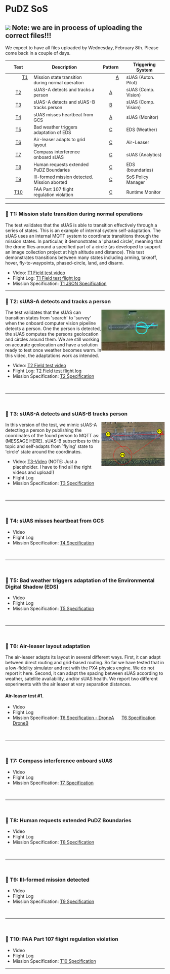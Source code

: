 # PuDZ SoS  
## ![](https://placehold.co/15x15/f03c15/f03c15.png) Note: we are in process of uploading the correct files!!! 
We expect to have all files uploaded by Wednesday, February 8th. Please come back in a couple of days. 


| Test         | Description     | Pattern | Triggering System | 
|:--------------:|-----------|:------------:|------------|
| &nbsp;&nbsp;&nbsp;&nbsp;&nbsp;&nbsp;&nbsp;&nbsp;&nbsp;&nbsp; [T1](README.md#t1) &nbsp;&nbsp;&nbsp;&nbsp;&nbsp;&nbsp;&nbsp;&nbsp;&nbsp;&nbsp; | Mission state transition during normal operation   |&nbsp;&nbsp;&nbsp;&nbsp;&nbsp;&nbsp;&nbsp;&nbsp;&nbsp;&nbsp; [A](pattern.md#pa)      &nbsp;&nbsp;&nbsp;&nbsp;&nbsp;&nbsp;&nbsp;&nbsp;&nbsp;&nbsp;  |sUAS (Auton. Pilot) &nbsp;&nbsp;&nbsp;&nbsp; |
| [T2](README.md#t2) |sUAS-A detects and tracks a person | [A](pattern.md#pa)        |sUAS (Comp. Vision) |
| [T3](README.md#t3) | sUAS-A detects and sUAS-B tracks person  | [B](pattern.md#pb)         |sUAS (Comp. Vision)|
| [T4](README.md#t4) |sUAS misses heartbeat from GCS  | [A](pattern.md#pa)         |sUAS (Monitor) |
| [T5](README.md#t5) | Bad weather triggers adaptation of EDS  | [C](pattern.md#pc)         |EDS (Weather) |
| [T6](README.md#t6) | Air-leaser adapts to grid layout   | [C](pattern.md#pc)        |Air-Leaser |
| [T7](README.md#t7) |Compass interference onboard sUAS   | [C](pattern.md#pc)       |sUAS (Analytics) |
| [T8](README.md#t8) |Human requests extended PuDZ Boundaries | [C](pattern.md#pc)       |EDS (boundaries)|
| [T9](README.md#t9) | Ill-formed mission detected. Mission aborted   | [C](pattern.md#pc)        |SoS Policy Manager  |
| [T10](README.md#t10) | FAA Part 107 flight regulation violation  |[C](pattern.md#pc)       |Runtime Monitor |

---

### :mag_right: T1: Mission state transition during normal operations
<a name="t1"></a>
The test validates that the sUAS is able to transition effectively through a series of states. This is an example of internal system self-adaptation. The sUAS uses an internal MQTT system to coordinate transitions through the mission states. In particular, it demonstrates a 'phased circle', meaning that the drone flies around a specified part of a circle (as developed to support an image collection project at high altitude and distance). This test demonstrates transitions between many states including arming, takeoff, hover, fly-to-waypoints, phased-circle, land, and disarm. 
- Video: [T1 Field test video](https://youtu.be/MmwdYf4_4zw)
- Flight Log: [T1 Field test flight log](https://logs.px4.io/plot_app?log=d5b39fa5-38e2-402b-87c5-f30f98087f2c)
- Mission Specification: [T1 JSON Specification](mission-specs/mission_spec_t1.json)

--- 

### :mag_right: T2: sUAS-A detects and tracks a person
<img align="right" width="200" src="https://github.com/SAREC-Lab/PuDZ/blob/main/images/T2-Picture.PNG">
The test validates that the sUAS can transition states from 'search' to 'survey' when the onboard computer vision pipeline detects a person. One the person is detected, the sUAS computes the persons geolocation and circles around them. We are still working on accurate geolocation and have a solution ready to test once weather becomes warm.  In this video, the adaptations work as intended.
<a name="t2"></a>

- Video: [T2 Field test video](https://youtu.be/FCtVVyNWe7c)
- Flight Log: [T2 Field test flight log](https://logs.px4.io/plot_app?log=c10160a1-68fc-4d05-a122-413930471b41)
- Mission Specification: [T2 Specification](mission-specs/mission_spec_t2.json)

<br>

--- 

<br>

### :mag_right: T3: sUAS-A detects and sUAS-B tracks person
<a name="t3"></a>
<img align="right" width="200" src="https://github.com/SAREC-Lab/PuDZ/blob/main/images/test1.PNG">
In this version of the test, we mimic sUAS-A detecting a person by publishing the coordinates of the found person to MQTT as:
(MESSAGE HERE). sUAS-B subscribes to this topic and self-adapts from `flying' state to 'circle' state around the coordinates.

- Video: [T3-Video](https://youtu.be/MmwdYf4_4zw)  (NOTE: Just a placeholder. I have to find all the right videos and upload!)
- Flight Log
- Mission Specification: [T3 Specification](mission-specs/mission_spec_t3.json)

<br>

--- 

<br>

### :mag_right: T4: sUAS misses heartbeat from GCS
<a name="t4"></a>
- Video
- Flight Log
- Mission Specification: [T4 Specification](mission-specs/mission_spec_t4.json)

<br>

--- 

<br>

### :mag_right: T5: Bad weather triggers adaptation of the Environmental Digital Shadow (EDS)
<a name="t5"></a>
- Video
- Flight Log
- Mission Specification: [T5 Specification](mission-specs/mission_spec_t5.json)


<br>

--- 

<br>

### :mag_right: T6: Air-leaser layout adaptation
The air-leaser adapts its layout in several different ways. First, it can adapt between direct routing and grid-based routing. So far we have tested that in a low-fidelity simulator and not with the PX4 physics engine.  We do not report it here.  Second, it can adapt the spacing between sUAS according to weather, satellite availability, and/or sUAS health. We report two different experiments with the air leaser at vary separation distances.  
<a name="t6"></a>
#### Air-leaser test #1.
- Video
- Flight Log
- Mission Specification: [T6 Specification - DroneA](mission-specs/mission_spec_t6A.json) &nbsp;&nbsp;&nbsp;&nbsp; [T6 Specification DroneB](mission-specs/mission_spec_t6B.json)


<br>

--- 

<br>

### :mag_right: T7: Compass interference onboard sUAS
<a name="t7"></a>
- Video
- Flight Log
- Mission Specification: [T7 Specification](mission-specs/mission_spec_t7.json)


<br>

--- 

<br>


### :mag_right: T8: Human requests extended PuDZ Boundaries
<a name="t8"></a>
- Video
- Flight Log
- Mission Specification: [T8 Specification](mission-specs/mission_spec_t8.json)


<br>

--- 

<br>


### :mag_right: T9: Ill-formed mission detected
<a name="t9"></a>
- Video
- Flight Log
- Mission Specification: [T9 Specification](mission-specs/mission_spec_t9.json)

<br>

--- 

<br>


### :mag_right: T10: FAA Part 107 flight regulation violation
<a name="t10"></a>
- Video
- Flight Log
- Mission Specification: [T10 Specification](mission-specs/mission_spec_t10.json)

---

